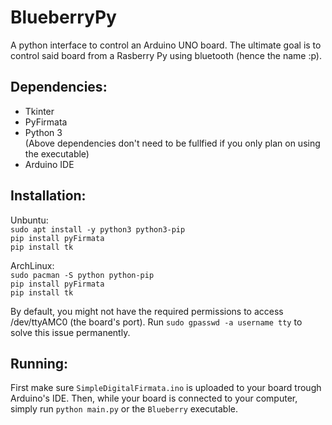 # BlueberryPy
A python interface to control an Arduino UNO board. The ultimate goal is to control said board from a Rasberry Py using bluetooth (hence the name :p).

## Dependencies:
- Tkinter
- PyFirmata
- Python 3
\
(Above dependencies don't need to be fullfied if you only plan on using the executable)
- Arduino IDE

## Installation:

Unbuntu:
\
```sudo apt install -y python3 python3-pip```
\
```pip install pyFirmata```
\
```pip install tk```

ArchLinux:
\
```sudo pacman -S python python-pip```
\
```pip install pyFirmata```
\
```pip install tk```

By default, you might not have the required permissions to access /dev/ttyAMC0 (the board's port).
Run ```sudo gpasswd -a username tty``` to solve this issue permanently.

## Running:
First make sure ```SimpleDigitalFirmata.ino``` is uploaded to your board trough Arduino's IDE.
Then, while your board is connected to your computer, simply run ```python main.py``` or the ```Blueberry``` executable.


